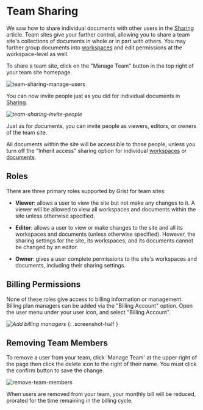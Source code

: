 # Team Sharing

We saw how to share individual documents with other users in the
[Sharing](sharing.md) article.  Team sites give your further control,
allowing you to share a team site's collections of documents in whole or in part
with others. You may further group documents into [workspaces](workspaces.md) and edit permissions at the workspace-level as well.

To share a team site, click on the "Manage Team" button in the top right of your team site homepage.

![team-sharing-manage-users](../images/team-sharing/team-sharing-team-site.png)

You can now invite people just as you did for individual documents in
[Sharing](sharing.md).

<span class="screenshot-large">*![team-sharing-invite-people](../images/team-sharing/team-sharing-invite-people.png)*</span>

Just as for documents, you can invite people as viewers, editors, or owners of the
team site.

All documents within the site will be accessible to those people,
unless you turn off the "Inherit access" sharing option for individual [workspaces](workspaces.md)
or [documents](sharing.md).

## Roles

There are three primary roles supported by Grist for team sites:

- **Viewer**: allows a user to view the site but not make any changes to it.
  A viewer will be allowed to view all workspaces and documents within the site
  unless otherwise specified.

- **Editor**: allows a user to view or make changes to the site and all its workspaces
  and documents (unless otherwise specified).  However, the sharing settings for the
  site, its workspaces, and its documents cannot be changed by an editor.

- **Owner**: gives a user complete permissions to the site's workspaces and documents,
  including their sharing settings.

## Billing Permissions

None of these roles give access to billing information or management.
Billing plan managers can be added via the "Billing Account" option. 
Open the user menu under your user icon, and select "Billing Account".

<span class="screenshot-large">*![Add billing managers](../images/billing-page.png)*</span>
{: .screenshot-half }

## Removing Team Members

To remove a user from your team, click 'Manage Team' at the upper right of the page then click the delete icon to the right of their name. You must click the confirm button to save the change.

![remove-team-members](../images/team-sharing/remove-team-members.png)

When users are removed from your team, your monthly bill will be reduced, prorated for the time remaining in the billing cycle.